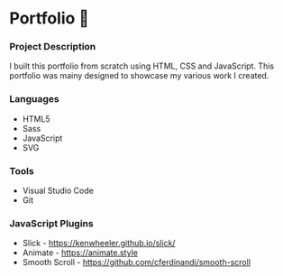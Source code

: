 # Portfolio :open_file_folder:

### Project Description

<p>I built this portfolio from scratch using HTML, CSS and JavaScript. This portfolio was mainy designed to showcase my various work I created.</p>

### Languages

* HTML5
* Sass
* JavaScript
* SVG

### Tools

* Visual Studio Code
* Git

### JavaScript Plugins

* Slick - https://kenwheeler.github.io/slick/
* Animate - https://animate.style
* Smooth Scroll - https://github.com/cferdinandi/smooth-scroll

